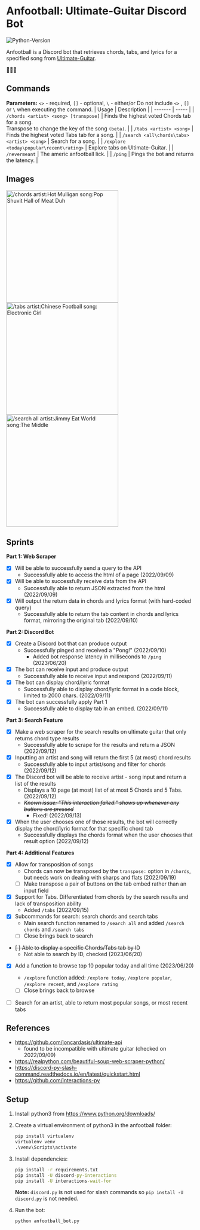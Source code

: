 # Anfootball: Ultimate-Guitar Discord Bot

![Python-Version](https://img.shields.io/badge/Python-3.10.7-blue.svg)

Anfootball is a Discord bot that retrieves chords, tabs, and lyrics for a specified song from [Ultimate-Guitar](https://www.ultimate-guitar.com/).

🎸🎸🎸


## Commands
**Parameters:** `<>` - required, `[]` - optional, `\` - either/or
Do not include `<>` , `[]` or `\` when executing the command.
| Usage | Description |
| ------- | ----- |
| `/chords <artist> <song> [transpose]` | Finds the highest voted Chords tab for a song.<br>Transpose to change the key of the song `(beta)`. |
| `/tabs <artist> <song>` | Finds the highest voted Tabs tab for a song. |
| `/search <all\chords\tabs> <artist> <song>` | Search for a song. |
| `/explore <today\popular\recent\rating>` | Explore tabs on Ultimate-Guitar. |
| `/nevermeant` | The americ anfootball lick. |
| `/ping` | Pings the bot and returns the latency. |


## Images

<img src="https://pbs.twimg.com/media/FdeYINYUYAAz4Dv?format=png&name=small" width=300 alt="/chords artist:Hot Mulligan song:Pop Shuvit Hall of Meat Duh"/>
<br>
<img src="https://pbs.twimg.com/media/FdeYOJ7UUAA9hhZ?format=png&name=small" width=300 alt="/tabs artist:Chinese Football song: Electronic Girl"/>
<br>
<img src="https://pbs.twimg.com/media/FdeYd46UUAAVG7J?format=png&name=small" width=300 alt="/search all artist:Jimmy Eat World song:The Middle"/>




## Sprints

**Part 1: Web Scraper**

* [X] Will be able to successfully send a query to the API
    * Successfully able to access the html of a page (2022/09/09)
* [X] Will be able to successfully receive data from the API
    * Successfully able to return JSON extracted from the html (2022/09/09)
* [X] Will output the return data in chords and lyrics format (with hard-coded query)
    * Successfully able to return the tab content in chords and lyrics format, mirroring the original tab (2022/09/10)

**Part 2: Discord Bot**

* [X] Create a Discord bot that can produce output
    * Successfully pinged and received a "Pong!" (2022/09/10)
        * Added bot response latency in milliseconds to `/ping` (2023/06/20)
* [X] The bot can receive input and produce output
    * Successfully able to receive input and respond (2022/09/11)
* [X] The bot can display chord/lyric format
    * Successfully able to display chord/lyric format in a code block, limited to 2000 chars. (2022/09/11)
* [X] The bot can successfully apply Part 1
    * Successfully able to display tab in an embed. (2022/09/11)

**Part 3: Search Feature**

* [X] Make a web scraper for the search results on ultimate guitar that only returns chord type results
    * Successfully able to scrape for the results and return a JSON (2022/09/12)
* [X] Inputting an artist and song will return the first 5 (at most) chord results
    * Successfully able to input artist/song and filter for chords (2022/09/12) 
* [X] The Discord bot will be able to receive artist - song input and return a list of the results
    * Displays a 10 page (at most) list of at most 5 Chords and 5 Tabs. (2022/09/12)
    * ~~*Known issue: "This interaction failed." shows up whenever any buttons are pressed*~~
        * Fixed! (2022/09/13)
* [X] When the user chooses one of those results, the bot will correctly display the chord/lyric format for that specific chord tab
    * Successfully displays the chords format when the user chooses that result option (2022/09/12)


**Part 4: Additional Features**

* [X] Allow for transposition of songs
    * Chords can now be transposed by the `transpose:` option in `/chords`, but needs work on dealing with sharps and flats (2022/09/19)
    * [ ] Make transpose a pair of buttons on the tab embed rather than an input field
* [X] Support for Tabs. Differentiated from chords by the search results and lack of transposition ability
    * Added `/tabs` (2022/09/15)
* [X] Subcommands for search: search chords and search tabs
    * Main search function renamed to `/search all` and added `/search chords` and `/search tabs`
    * [ ] Close brings back to search
* ~~[ ] Able to display a specific Chords/Tabs tab by ID~~
    * Not able to search by ID, checked (2023/06/20)
* [X] Add a function to browse top 10 popular today and all time (2023/06/20)
    * `/explore` function added: `/explore today`, `/explore popular`, `/explore recent`, and `/explore rating`
    * [ ] Close brings back to browse
* [ ] Search for an artist, able to return most popular songs, or most recent tabs


## References

* https://github.com/joncardasis/ultimate-api
    * found to be incompatible with ultimate guitar (checked on 2022/09/09)
* https://realpython.com/beautiful-soup-web-scraper-python/
* https://discord-py-slash-command.readthedocs.io/en/latest/quickstart.html
* https://github.com/interactions-py


## Setup
1. Install python3 from https://www.python.org/downloads/

1. Create a virtual environment of python3 in the anfootball folder:

    ```cmd
    pip install virtualenv
    virtualenv venv
    .\venv\Scripts\activate
    ```

1. Install dependencies:
    
    ```cmd
    pip install -r requirements.txt
    pip install -U discord-py-interactions
    pip install -U interactions-wait-for
    ```

    **Note:** `discord.py` is not used for slash commands so `pip install -U discord.py` is not needed. 

1. Run the bot:
    ```cmd
    python anfootball_bot.py
    ```